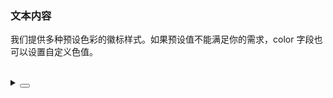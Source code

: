 ### 文本内容

我们提供多种预设色彩的徽标样式。如果预设值不能满足你的需求，<yc-tag>color</yc-tag> 字段也可以设置自定义色值。

<div class="cell-demo vp-raw">
  <div>
    <yc-badge
      v-for="color in colors"
      :key="color"
      :color="color"
      :text="color"
      :style="{ marginRight: '24px' }" />
  </div>
  <br />
  <div>
    <yc-badge
      v-for="color in customColors"
      :key="color"
      :color="color"
      :text="color"
      :style="{ marginRight: '24px' }" />
  </div>
</div>

<script setup>
const colors = [
  'red',
  'orangered',
  'orange',
  'gold',
  'lime',
  'green',
  'cyan',
  'arcoblue',
  'purple',
  'pinkpurple',
  'magenta',
  'gray',
];

const customColors = [
  '#F53F3F',
  '#7816FF',
  '#00B42A',
  '#165DFF',
  '#FF7D00',
  '#EB0AA4',
  '#7BC616',
  '#86909C',
  '#B71DE8',
  '#0FC6C2',
  '#FFB400',
  '#168CFF',
  '#FF5722',
];
</script>

<details>
<summary>
 <button class="code-btn"  >
    <icon-code />
 </button>
</summary>

```vue
<template>
  <div>
    <yc-badge
      v-for="color in colors"
      :key="color"
      :color="color"
      :text="color"
      :style="{ marginRight: '24px' }" />
  </div>
  <br />
  <div>
    <yc-badge
      v-for="color in customColors"
      :key="color"
      :color="color"
      :text="color"
      :style="{ marginRight: '24px' }" />
  </div>
</template>

<script setup>
const color = [
  'red',
  'orangered',
  'orange',
  'gold',
  'lime',
  'green',
  'cyan',
  'arcoblue',
  'purple',
  'pinkpurple',
  'magenta',
  'gray',
];

const customColors = [
  '#F53F3F',
  '#7816FF',
  '#00B42A',
  '#165DFF',
  '#FF7D00',
  '#EB0AA4',
  '#7BC616',
  '#86909C',
  '#B71DE8',
  '#0FC6C2',
  '#FFB400',
  '#168CFF',
  '#FF5722',
];
</script>
```

</details>

